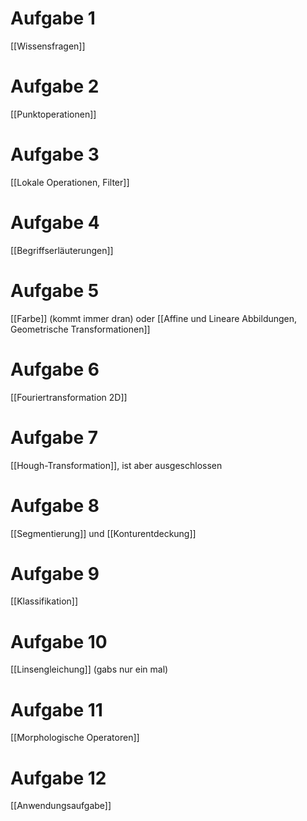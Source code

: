 # Aufgabe 1
[[Wissensfragen]]

# Aufgabe 2
[[Punktoperationen]]

# Aufgabe 3
[[Lokale Operationen, Filter]]


# Aufgabe 4
[[Begriffserläuterungen]]

# Aufgabe 5
[[Farbe]] (kommt immer dran)
oder
[[Affine und Lineare Abbildungen, Geometrische Transformationen]]

# Aufgabe 6 

 [[Fouriertransformation 2D]]

# Aufgabe 7
[[Hough-Transformation]], ist aber ausgeschlossen

# Aufgabe 8
[[Segmentierung]] und [[Konturentdeckung]]

# Aufgabe 9
[[Klassifikation]]

# Aufgabe 10
[[Linsengleichung]] (gabs nur ein mal)

# Aufgabe 11
[[Morphologische Operatoren]]

# Aufgabe 12
[[Anwendungsaufgabe]]